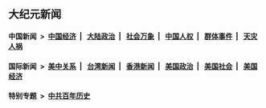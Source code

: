 ## 大纪元新闻

#### 中国新闻 &nbsp;>&nbsp; [中国经济](indexes/ncid283/README.md?12171645) &nbsp;| &nbsp; [大陆政治](indexes/ncid277/README.md?12171645) &nbsp;| &nbsp; [社会万象](indexes/ncid282/README.md?12171645) &nbsp;| &nbsp; [中国人权](indexes/ncid278/README.md?12171645) &nbsp;| &nbsp; [群体事件](indexes/ncid279/README.md?12171645) &nbsp;| &nbsp; [天灾人祸](indexes/ncid280/README.md?12171645)

#### 国际新闻 &nbsp;>&nbsp; [美中关系](indexes/nf1412576/README.md?12171645) &nbsp;| &nbsp; [台湾新闻](indexes/ncid1349361/README.md?12171645) &nbsp;| &nbsp; [香港新闻](indexes/ncid1349362/README.md?12171645) &nbsp;| &nbsp; [美国政治](indexes/ncid1078159/README.md?12171645) &nbsp;| &nbsp; [美国社会](indexes/ncid1078160/README.md?12171645) &nbsp;| &nbsp; [美国经济](indexes/ncid1078158/README.md?12171645)

#### 特别专题 &nbsp;>&nbsp; [中共百年历史](https://github.com/epoch-news/epoch-special/blob/master/README.md?12171645)  

